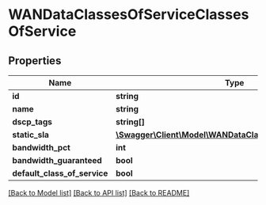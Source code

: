 # WANDataClassesOfServiceClassesOfService

## Properties
Name | Type | Description | Notes
------------ | ------------- | ------------- | -------------
**id** | **string** |  | [optional] 
**name** | **string** |  | [optional] 
**dscp_tags** | **string[]** |  | [optional] 
**static_sla** | [**\Swagger\Client\Model\WANDataClassesOfServiceStaticSLA**](WANDataClassesOfServiceStaticSLA.md) |  | [optional] 
**bandwidth_pct** | **int** |  | [optional] 
**bandwidth_guaranteed** | **bool** |  | [optional] 
**default_class_of_service** | **bool** |  | [optional] 

[[Back to Model list]](../README.md#documentation-for-models) [[Back to API list]](../README.md#documentation-for-api-endpoints) [[Back to README]](../README.md)


